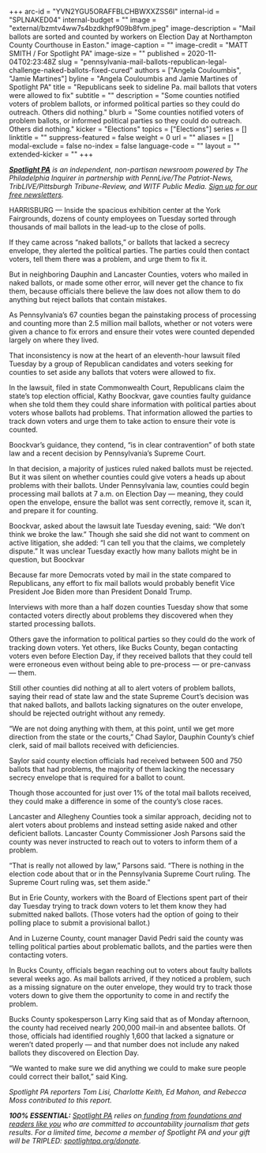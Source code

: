 +++
arc-id = "YVN2YGU5ORAFFBLCHBWXXZSS6I"
internal-id = "SPLNAKED04"
internal-budget = ""
image = "external/bzmtv4ww7s4bzdkhpf909b8fvm.jpeg"
image-description = "Mail ballots are sorted and counted by workers on Election Day at Northampton County Courthouse in Easton."
image-caption = ""
image-credit = "MATT SMITH / For Spotlight PA"
image-size = ""
published = 2020-11-04T02:23:48Z
slug = "pennsylvania-mail-ballots-republican-legal-challenge-naked-ballots-fixed-cured"
authors = ["Angela Couloumbis", "Jamie Martines"]
byline = "Angela Couloumbis and Jamie Martines of Spotlight PA"
title = "Republicans seek to sideline Pa. mail ballots that voters were allowed to fix"
subtitle = ""
description = "Some counties notified voters of problem ballots, or informed political parties so they could do outreach. Others did nothing."
blurb = "Some counties notified voters of problem ballots, or informed political parties so they could do outreach. Others did nothing."
kicker = "Elections"
topics = ["Elections"]
series = []
linktitle = ""
suppress-featured = false
weight = 0
url = ""
aliases = []
modal-exclude = false
no-index = false
language-code = ""
layout = ""
extended-kicker = ""
+++

<a href="https://www.spotlightpa.org/"><i><b>Spotlight PA</b></i></a><i> is an independent, non-partisan newsroom powered by The Philadelphia Inquirer in partnership with PennLive/The Patriot-News, TribLIVE/Pittsburgh Tribune-Review, and WITF Public Media. </i><a href="https://www.spotlightpa.org/newsletters"><i>Sign up for our free newsletters</i></a><i>.</i>

HARRISBURG — Inside the spacious exhibition center at the York Fairgrounds, dozens of county employees on Tuesday sorted through thousands of mail ballots in the lead-up to the close of polls.

If they came across “naked ballots,” or ballots that lacked a secrecy envelope, they alerted the political parties. The parties could then contact voters, tell them there was a problem, and urge them to fix it.

But in neighboring Dauphin and Lancaster Counties, voters who mailed in naked ballots, or made some other error, will never get the chance to fix them, because officials there believe the law does not allow them to do anything but reject ballots that contain mistakes.

As Pennsylvania’s 67 counties began the painstaking process of processing and counting more than 2.5 million mail ballots, whether or not voters were given a chance to fix errors and ensure their votes were counted depended largely on where they lived.

That inconsistency is now at the heart of an eleventh-hour lawsuit filed Tuesday by a group of Republican candidates and voters seeking for counties to set aside any ballots that voters were allowed to fix.

<script src="https://www.spotlightpa.org/embed.js" async></script><div data-spl-embed-version="1" data-spl-src="https://www.spotlightpa.org/embeds/newsletter/"></div>

In the lawsuit, filed in state Commonwealth Court, Republicans claim the state’s top election official, Kathy Boockvar, gave counties faulty guidance when she told them they could share information with political parties about voters whose ballots had problems. That information allowed the parties to track down voters and urge them to take action to ensure their vote is counted.

Boockvar’s guidance, they contend, “is in clear contravention” of both state law and a recent decision by Pennsylvania’s Supreme Court. 

In that decision, a majority of justices ruled naked ballots must be rejected. But it was silent on whether counties could give voters a heads up about problems with their ballots. Under Pennsylvania law, counties could begin processing mail ballots at 7 a.m. on Election Day — meaning, they could open the envelope, ensure the ballot was sent correctly, remove it, scan it, and prepare it for counting.

Boockvar, asked about the lawsuit late Tuesday evening, said: “We don’t think we broke the law.” Though she said she did not want to comment on active litigation, she added: “I can tell you that the claims, we completely dispute.” It was unclear Tuesday exactly how many ballots might be in question, but Boockvar

Because far more Democrats voted by mail in the state compared to Republicans, any effort to fix mail ballots would probably benefit Vice President Joe Biden more than President Donald Trump.

Interviews with more than a half dozen counties Tuesday show that some contacted voters directly about problems they discovered when they started processing ballots.

Others gave the information to political parties so they could do the work of tracking down voters. Yet others, like Bucks County, began contacting voters even before Election Day, if they received ballots that they could tell were erroneous even without being able to pre-process — or pre-canvass — them.

Still other counties did nothing at all to alert voters of problem ballots, saying their read of state law and the state Supreme Court’s decision was that naked ballots, and ballots lacking signatures on the outer envelope, should be rejected outright without any remedy.

“We are not doing anything with them, at this point, until we get more direction from the state or the courts,” Chad Saylor, Dauphin County’s chief clerk, said of mail ballots received with deficiencies.

Saylor said county election officials had received between 500 and 750 ballots that had problems, the majority of them lacking the necessary secrecy envelope that is required for a ballot to count.

Though those accounted for just over 1% of the total mail ballots received, they could make a difference in some of the county’s close races.

Lancaster and Allegheny Counties took a similar approach, deciding not to alert voters about problems and instead setting aside naked and other deficient ballots. Lancaster County Commissioner Josh Parsons said the county was never instructed to reach out to voters to inform them of a problem.

<script src="https://www.spotlightpa.org/embed.js" async></script><div data-spl-embed-version="1" data-spl-src="https://www.spotlightpa.org/embeds/donate/?teaser_text=Spotlight%20PA%20provides%20essential%2C%20public-service%20journalism%20about%20Pennsylvania%20thank%20to%20readers%20like%20you.%20For%20a%20limited%20time%2C%20become%20a%20member%20and%20your%20contribution%20will%20be%20TRIPLED.&cta_text=YES%2C%20TRIPLE%20MY%20GIFT&eyebrow_text=BECOME%20A%20MEMBER"></div>

“That is really not allowed by law,” Parsons said. “There is nothing in the election code about that or in the Pennsylvania Supreme Court ruling. The Supreme Court ruling was, set them aside.”

But in Erie County, workers with the Board of Elections spent part of their day Tuesday trying to track down voters to let them know they had submitted naked ballots. (Those voters had the option of going to their polling place to submit a provisional ballot.)

And in Luzerne County, count manager David Pedri said the county was telling political parties about problematic ballots, and the parties were then contacting voters.

In Bucks County, officials began reaching out to voters about faulty ballots several weeks ago. As mail ballots arrived, if they noticed a problem, such as a missing signature on the outer envelope, they would try to track those voters down to give them the opportunity to come in and rectify the problem.

Bucks County spokesperson Larry King said that as of Monday afternoon, the county had received nearly 200,000 mail-in and absentee ballots. Of those, officials had identified roughly 1,600 that lacked a signature or weren’t dated properly — and that number does not include any naked ballots they discovered on Election Day.

“We wanted to make sure we did anything we could to make sure people could correct their ballot,” said King.

<i>Spotlight PA reporters Tom Lisi, Charlotte Keith, Ed Mahon, and Rebecca Moss contributed to this report.</i>

<i><b>100% ESSENTIAL:</b></i><i> </i><a href="https://www.spotlightpa.org/"><i>Spotlight PA</i></a><i> relies on</i><a href="https://www.spotlightpa.org/support"><i> funding from foundations and readers like you</i></a><i> who are committed to accountability journalism that gets results. For a limited time, become a member of Spotlight PA and your gift will be TRIPLED: </i><a href="http://spotlightpa.org/donate"><i>spotlightpa.org/donate</i></a><i>.</i>
